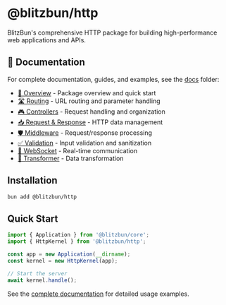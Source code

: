 # @blitzbun/http

BlitzBun's comprehensive HTTP package for building high-performance web applications and APIs.

## 📖 Documentation

For complete documentation, guides, and examples, see the [docs](./docs/) folder:

- [📖 Overview](./docs/overview.md) - Package overview and quick start
- [🛣️ Routing](./docs/routing.md) - URL routing and parameter handling  
- [🎮 Controllers](./docs/controllers.md) - Request handling and organization
- [📥 Request & Response](./docs/request-response.md) - HTTP data management
- [🛡️ Middleware](./docs/middleware.md) - Request/response processing
- [✅ Validation](./docs/validation.md) - Input validation and sanitization
- [🔌 WebSocket](./docs/websocket.md) - Real-time communication
- [🔄 Transformer](./docs/transformer.md) - Data transformation

## Installation

```bash
bun add @blitzbun/http
```

## Quick Start

```typescript
import { Application } from '@blitzbun/core';
import { HttpKernel } from '@blitzbun/http';

const app = new Application(__dirname);
const kernel = new HttpKernel(app);

// Start the server
await kernel.handle();
```

See the [complete documentation](./docs/overview.md) for detailed usage examples.
